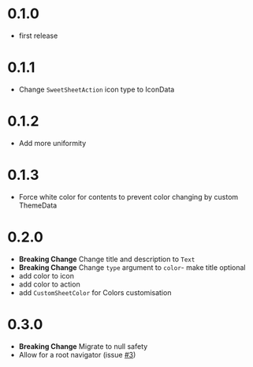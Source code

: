 # 0.1.0 

- first release
  
# 0.1.1

- Change `SweetSheetAction` icon type to IconData

# 0.1.2

- Add more uniformity

# 0.1.3

- Force white color for contents to prevent color changing by custom ThemeData

# 0.2.0

- **Breaking Change** Change title and description to `Text`
- **Breaking Change** Change `type` argument to `color`- make title optional
- add color to icon
- add color to action
- add `CustomSheetColor` for Colors customisation
  
# 0.3.0
- **Breaking Change** Migrate to null safety
- Allow for a root navigator (issue [#3](https://github.com/CorneilleEdi/sweetsheet/issues/3))